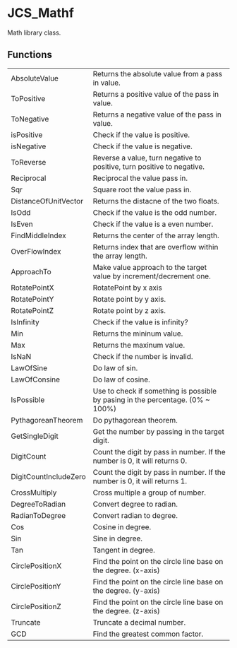 # JCS_Mathf

Math library class.


## Functions

<table>
  <tr>
    <td>AbsoluteValue</td>
    <td>Returns the absolute value from a pass in value.</td>
  </tr>
  <tr>
    <td>ToPositive</td>
    <td>Returns a positive value of the pass in value.</td>
  </tr>
  <tr>
    <td>ToNegative</td>
    <td>Returns a negative value of the pass in value.</td>
  </tr>
  <tr>
    <td>isPositive</td>
    <td>Check if the value is positive.</td>
  </tr>
  <tr>
    <td>isNegative</td>
    <td>Check if the value is negative.</td>
  </tr>
  <tr>
    <td>ToReverse</td>
    <td>Reverse a value, turn negative to positive, turn positive to negative.</td>
  </tr>
  <tr>
    <td>Reciprocal</td>
    <td>Reciprocal the value pass in.</td>
  </tr>
  <tr>
    <td>Sqr</td>
    <td>Square root the value pass in.</td>
  </tr>
  <tr>
    <td>DistanceOfUnitVector</td>
    <td>Returns the distacne of the two floats.</td>
  </tr>
  <tr>
    <td>IsOdd</td>
    <td>Check if the value is the odd number.</td>
  </tr>
  <tr>
    <td>IsEven</td>
    <td>Check if the value is a even number.</td>
  </tr>
  <tr>
    <td>FindMiddleIndex</td>
    <td>Returns the center of the array length.</td>
  </tr>
  <tr>
    <td>OverFlowIndex</td>
    <td>Returns index that are overflow within the array length.</td>
  </tr>
  <tr>
    <td>ApproachTo</td>
    <td>Make value approach to the target value by increment/decrement one.</td>
  </tr>
  <tr>
    <td>RotatePointX</td>
    <td>RotatePoint by x axis</td>
  </tr>
  <tr>
    <td>RotatePointY</td>
    <td>Rotate point by y axis.</td>
  </tr>
  <tr>
    <td>RotatePointZ</td>
    <td>Rotate point by z axis.</td>
  </tr>
  <tr>
    <td>IsInfinity</td>
    <td>Check if the value is infinity?</td>
  </tr>
  <tr>
    <td>Min</td>
    <td>Returns the mininum value.</td>
  </tr>
  <tr>
    <td>Max</td>
    <td>Returns the maxinum value.</td>
  </tr>
  <tr>
    <td>IsNaN</td>
    <td>Check if the number is invalid.</td>
  </tr>
  <tr>
    <td>LawOfSine</td>
    <td>Do law of sin.</td>
  </tr>
  <tr>
    <td>LawOfConsine</td>
    <td>Do law of cosine.</td>
  </tr>
  <tr>
    <td>IsPossible</td>
    <td>Use to check if something is possible by pasing in the percentage. (0% ~ 100%)</td>
  </tr>
  <tr>
    <td>PythagoreanTheorem</td>
    <td>Do pythagorean theorem.</td>
  </tr>
  <tr>
    <td>GetSingleDigit</td>
    <td>Get the number by passing in the target digit.</td>
  </tr>
  <tr>
    <td>DigitCount</td>
    <td>Count the digit by pass in number. If the number is 0, it will returns 0.</td>
  </tr>
  <tr>
    <td>DigitCountIncludeZero</td>
    <td>Count the digit by pass in number. If the number is 0, it will returns 1.</td>
  </tr>
  <tr>
    <td>CrossMultiply</td>
    <td>Cross multiple a group of number.</td>
  </tr>
  <tr>
    <td>DegreeToRadian</td>
    <td>Convert degree to radian.</td>
  </tr>
  <tr>
    <td>RadianToDegree</td>
    <td>Convert radian to degree.</td>
  </tr>
  <tr>
    <td>Cos</td>
    <td>Cosine in degree.</td>
  </tr>
  <tr>
    <td>Sin</td>
    <td>Sine in degree.</td>
  </tr>
  <tr>
    <td>Tan</td>
    <td>Tangent in degree.</td>
  </tr>
  <tr>
    <td>CirclePositionX</td>
    <td>Find the point on the circle line base on the degree. (x-axis)</td>
  </tr>
  <tr>
    <td>CirclePositionY</td>
    <td>Find the point on the circle line base on the degree. (y-axis)</td>
  </tr>
  <tr>
    <td>CirclePositionZ</td>
    <td>Find the point on the circle line base on the degree. (z-axis)</td>
  </tr>
  <tr>
    <td>Truncate</td>
    <td>Truncate a decimal number.</td>
  </tr>
  <tr>
    <td>GCD</td>
    <td>Find the greatest common factor.</td>
  </tr>
</table>
